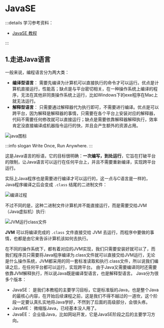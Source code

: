 # JavaSE

:::details 学习参考资料：

- [JavaSE 教程](https://www.bilibili.com/video/BV1YP4y1o75f)

:::

## 1.走进Java语言

一般来说，编程语言分为两大类：

- **编译型语言**：
  需要先编译为计算机可以直接执行的命令才可以运行。优点是计算机直接运行，性能高；缺点是与平台密切相关，在一种操作系统上编译的程序，无法在其他非同类操作系统上运行，比如Windows下的exe程序在Mac上就无法运行。
- **解释型语言**：
  只需要通过解释器代为执行即可，不需要进行编译。优点是可以跨平台，因为解释是解释器的事情，只需要在各个平台上安装对应的解释器，代码不需要任何修改就可以直接运行；缺点是需要依靠解释器解释执行，效率肯定没直接编译成机器指令运行的快，并且会产生额外的资源占用。

<img alt="java图标" src="https://oss.itbaima.cn/internal/markdown/2022/09/16/phfUjyuXLIbR3gJ.png">

:::info slogan
Write Once, Run Anywhere.
:::

这是Java语言的标语，它的目标很明确：**一次编写，到处运行**，它旨在打破平台的限制，让Java语言可以运行在任何平台上，并且不需要重新编译，实现跨平台运行。

实际上Java程序也是需要进行编译才可以运行的，这一点与C语言是一样的，Java程序编译之后会变成 `.class` 结尾的二进制文件：

<img alt="编译过程" src="https://oss.itbaima.cn/internal/markdown/2022/09/16/5z2OWQb3B9AhwSZ.png">

不过不同的是，这种二进制文件计算机并不能直接运行，而是需要交给JVM（Java虚拟机）执行:

<img alt="JVM运行class文件" src="https://oss.itbaima.cn/internal/markdown/2022/09/16/6HnkcSIfPdVZEpM.png">

**JVM** 可以将编译完成的 `.class` 文件直接交给 JVM 去运行，而程序中要做的事情，也都是由它来告诉计算机该如何去执行。

在不同的操作系统下，都有着对应的JVM实现，我们只需要安装好就可以了，而我们程序员只需要将Java程序编译为.class文件就可以直接交给JVM运行，无论是什么操作系统，JVM都采用的同一套标准读取和执行.class文件，所以说我们编译之后，在任何平台都可以运行，实现跨平台。
由于Java又需要编译同时还需要依靠JVM解释执行，所以说Java既是编译型语言，也是解释型语言。
Java分为很多个版本：

- JavaSE： 是我们本教程的主要学习目标，它是标准版的Java，也是整个Java的最核心内容，在开始后续课程之前，这是我们不得不越过的一道坎，这个阶段一定要认真扎实地将Java学好，不然到了后面的高级部分，会很头疼。
- JavaME： 微缩版Java，已经基本没人用了。
- JavaEE： 企业级Java，比如网站开发，它是JavaSE阶段之后的主要学习方向。
